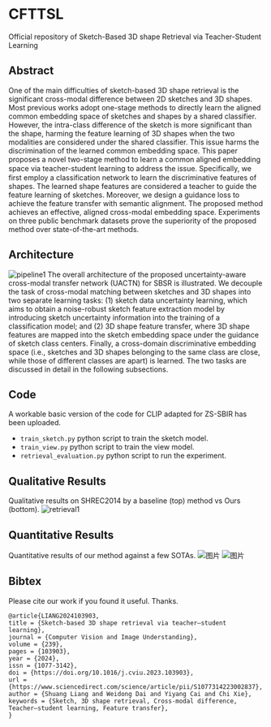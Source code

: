 # CFTTSL
Official repository of Sketch-Based 3D shape Retrieval via Teacher-Student Learning


## Abstract
One of the main difficulties of sketch-based 3D shape retrieval is the significant cross-modal difference between 2D sketches and 3D shapes. Most previous works adopt one-stage methods to directly learn the aligned common embedding space of sketches and shapes by a shared classifier. However, the intra-class difference of the sketch is more significant than the shape, harming the feature learning of 3D shapes when the two modalities are considered under the shared classifier. This issue harms the discrimination of the learned common embedding space. This paper proposes a novel two-stage method to learn a common aligned embedding space via teacher-student learning to address the issue. Speciﬁcally, we first employ a classification network to learn the discriminative features of shapes. The learned shape features are considered a teacher to guide the feature learning of sketches. Moreover, we design a guidance loss to achieve the feature transfer with semantic alignment. The proposed method achieves an effective, aligned cross-modal embedding space. Experiments on three public benchmark datasets prove the superiority of the proposed method over state-of-the-art methods.

## Architecture
![pipeline1](https://github.com/cyy1998/CFTTSL/assets/37933688/6246ddff-9bda-4cbd-b51e-bc14169be84d)
The overall architecture of the proposed uncertainty-aware cross-modal transfer network (UACTN) for SBSR is illustrated. We decouple the task of cross-modal matching between sketches and 3D shapes into two separate learning tasks: (1) sketch data uncertainty learning, which aims to obtain a noise-robust sketch feature extraction model by introducing sketch uncertainty information into the training of a classification model; and (2) 3D shape feature transfer, where 3D shape features are mapped into the sketch embedding space under the guidance of sketch class centers. Finally, a cross-domain discriminative embedding space (i.e., sketches and 3D shapes belonging to the same class are close, while those of different classes are apart) is learned. The two tasks are discussed in detail in the following subsections.

## Code
A workable basic version of the code for CLIP adapted for ZS-SBIR has been uploaded.
- ```train_sketch.py``` python script to train the sketch model.
- ```train_view.py``` python script to train the view model.
- ```retrieval_evaluation.py``` python script to run the experiment.

## Qualitative Results

Qualitative results on SHREC2014 by a baseline (top) method vs Ours (bottom).
![retrieval1](https://github.com/cyy1998/CFTTSL/assets/37933688/216e281f-55bd-4fc7-bebf-87c081d40d2f)


## Quantitative Results
Quantitative results of our method against a few SOTAs.
![图片](https://github.com/cyy1998/CFTTSL/assets/37933688/85677aca-597e-43c6-896c-0f9ec5f6a586)
![图片](https://github.com/cyy1998/CFTTSL/assets/37933688/73dca006-8eb2-48fc-8e4c-4c92735ccbd3)

## Bibtex
Please cite our work if you found it useful. Thanks.
```
@article{LIANG2024103903,
title = {Sketch-based 3D shape retrieval via teacher–student learning},
journal = {Computer Vision and Image Understanding},
volume = {239},
pages = {103903},
year = {2024},
issn = {1077-3142},
doi = {https://doi.org/10.1016/j.cviu.2023.103903},
url = {https://www.sciencedirect.com/science/article/pii/S1077314223002837},
author = {Shuang Liang and Weidong Dai and Yiyang Cai and Chi Xie},
keywords = {Sketch, 3D shape retrieval, Cross-modal difference, Teacher–student learning, Feature transfer},
}
```  



